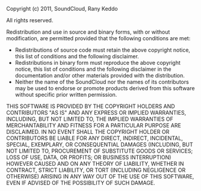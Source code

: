 Copyright (c) 2011, SoundCloud, Rany Keddo

All rights reserved.

Redistribution and use in source and binary forms, with or without
modification, are permitted provided that the following conditions are met:

- Redistributions of source code must retain the above copyright notice, this
  list of conditions and the following disclaimer.
- Redistributions in binary form must reproduce the above copyright notice,
  this list of conditions and the following disclaimer in the documentation
  and/or other materials provided with the distribution.
- Neither the name of the SoundCloud nor the names of its contributors may be
  used to endorse or promote products derived from this software without
  specific prior written permission.

THIS SOFTWARE IS PROVIDED BY THE COPYRIGHT HOLDERS AND CONTRIBUTORS "AS IS"
AND ANY EXPRESS OR IMPLIED WARRANTIES, INCLUDING, BUT NOT LIMITED TO, THE
IMPLIED WARRANTIES OF MERCHANTABILITY AND FITNESS FOR A PARTICULAR PURPOSE ARE
DISCLAIMED. IN NO EVENT SHALL THE COPYRIGHT HOLDER OR CONTRIBUTORS BE LIABLE
FOR ANY DIRECT, INDIRECT, INCIDENTAL, SPECIAL, EXEMPLARY, OR CONSEQUENTIAL
DAMAGES (INCLUDING, BUT NOT LIMITED TO, PROCUREMENT OF SUBSTITUTE GOODS OR
SERVICES; LOSS OF USE, DATA, OR PROFITS; OR BUSINESS INTERRUPTION) HOWEVER
CAUSED AND ON ANY THEORY OF LIABILITY, WHETHER IN CONTRACT, STRICT LIABILITY,
OR TORT (INCLUDING NEGLIGENCE OR OTHERWISE) ARISING IN ANY WAY OUT OF THE USE
OF THIS SOFTWARE, EVEN IF ADVISED OF THE POSSIBILITY OF SUCH DAMAGE.

